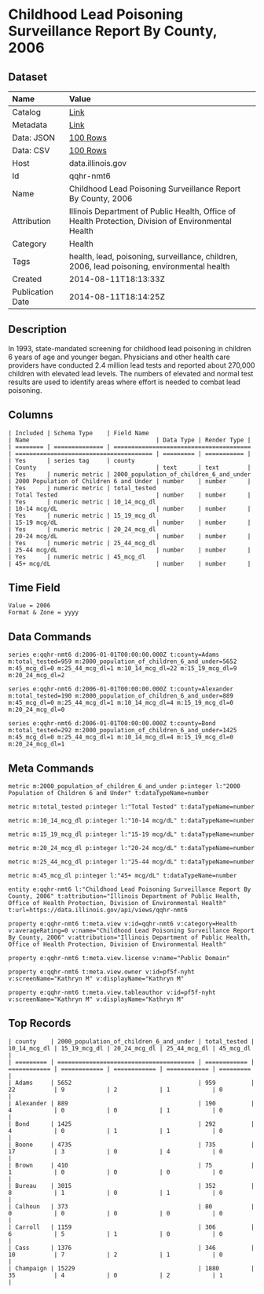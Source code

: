 # Childhood Lead Poisoning Surveillance Report By County, 2006

## Dataset

| Name | Value |
| :--- | :---- |
| Catalog | [Link](https://catalog.data.gov/dataset/childhood-lead-poisoning-surveillance-report-by-county-2006-e2aca) |
| Metadata | [Link](https://data.illinois.gov/api/views/qqhr-nmt6) |
| Data: JSON | [100 Rows](https://data.illinois.gov/api/views/qqhr-nmt6/rows.json?max_rows=100) |
| Data: CSV | [100 Rows](https://data.illinois.gov/api/views/qqhr-nmt6/rows.csv?max_rows=100) |
| Host | data.illinois.gov |
| Id | qqhr-nmt6 |
| Name | Childhood Lead Poisoning Surveillance Report By County, 2006 |
| Attribution | Illinois Department of Public Health, Office of Health Protection, Division of Environmental Health |
| Category | Health |
| Tags | health, lead, poisoning, surveillance, children, 2006, lead poisoning, environmental health |
| Created | 2014-08-11T18:13:33Z |
| Publication Date | 2014-08-11T18:14:25Z |

## Description

In 1993, state-mandated screening for childhood lead poisoning in children 6 years of age and younger began. Physicians and other health care providers have conducted 2.4 million lead tests and reported about 270,000 children with elevated lead levels. The numbers of elevated and normal test results are used to identify areas where effort is needed to combat lead poisoning.

## Columns

```ls
| Included | Schema Type    | Field Name                              | Name                                    | Data Type | Render Type |
| ======== | ============== | ======================================= | ======================================= | ========= | =========== |
| Yes      | series tag     | county                                  | County                                  | text      | text        |
| Yes      | numeric metric | 2000_population_of_children_6_and_under | 2000 Population of Children 6 and Under | number    | number      |
| Yes      | numeric metric | total_tested                            | Total Tested                            | number    | number      |
| Yes      | numeric metric | 10_14_mcg_dl                            | 10-14 mcg/dL                            | number    | number      |
| Yes      | numeric metric | 15_19_mcg_dl                            | 15-19 mcg/dL                            | number    | number      |
| Yes      | numeric metric | 20_24_mcg_dl                            | 20-24 mcg/dL                            | number    | number      |
| Yes      | numeric metric | 25_44_mcg_dl                            | 25-44 mcg/dL                            | number    | number      |
| Yes      | numeric metric | 45_mcg_dl                               | 45+ mcg/dL                              | number    | number      |
```

## Time Field

```ls
Value = 2006
Format & Zone = yyyy
```

## Data Commands

```ls
series e:qqhr-nmt6 d:2006-01-01T00:00:00.000Z t:county=Adams m:total_tested=959 m:2000_population_of_children_6_and_under=5652 m:45_mcg_dl=0 m:25_44_mcg_dl=1 m:10_14_mcg_dl=22 m:15_19_mcg_dl=9 m:20_24_mcg_dl=2

series e:qqhr-nmt6 d:2006-01-01T00:00:00.000Z t:county=Alexander m:total_tested=190 m:2000_population_of_children_6_and_under=889 m:45_mcg_dl=0 m:25_44_mcg_dl=1 m:10_14_mcg_dl=4 m:15_19_mcg_dl=0 m:20_24_mcg_dl=0

series e:qqhr-nmt6 d:2006-01-01T00:00:00.000Z t:county=Bond m:total_tested=292 m:2000_population_of_children_6_and_under=1425 m:45_mcg_dl=0 m:25_44_mcg_dl=1 m:10_14_mcg_dl=4 m:15_19_mcg_dl=0 m:20_24_mcg_dl=1
```

## Meta Commands

```ls
metric m:2000_population_of_children_6_and_under p:integer l:"2000 Population of Children 6 and Under" t:dataTypeName=number

metric m:total_tested p:integer l:"Total Tested" t:dataTypeName=number

metric m:10_14_mcg_dl p:integer l:"10-14 mcg/dL" t:dataTypeName=number

metric m:15_19_mcg_dl p:integer l:"15-19 mcg/dL" t:dataTypeName=number

metric m:20_24_mcg_dl p:integer l:"20-24 mcg/dL" t:dataTypeName=number

metric m:25_44_mcg_dl p:integer l:"25-44 mcg/dL" t:dataTypeName=number

metric m:45_mcg_dl p:integer l:"45+ mcg/dL" t:dataTypeName=number

entity e:qqhr-nmt6 l:"Childhood Lead Poisoning Surveillance Report By County, 2006" t:attribution="Illinois Department of Public Health, Office of Health Protection, Division of Environmental Health" t:url=https://data.illinois.gov/api/views/qqhr-nmt6

property e:qqhr-nmt6 t:meta.view v:id=qqhr-nmt6 v:category=Health v:averageRating=0 v:name="Childhood Lead Poisoning Surveillance Report By County, 2006" v:attribution="Illinois Department of Public Health, Office of Health Protection, Division of Environmental Health"

property e:qqhr-nmt6 t:meta.view.license v:name="Public Domain"

property e:qqhr-nmt6 t:meta.view.owner v:id=pf5f-nyht v:screenName="Kathryn M" v:displayName="Kathryn M"

property e:qqhr-nmt6 t:meta.view.tableauthor v:id=pf5f-nyht v:screenName="Kathryn M" v:displayName="Kathryn M"
```

## Top Records

```ls
| county    | 2000_population_of_children_6_and_under | total_tested | 10_14_mcg_dl | 15_19_mcg_dl | 20_24_mcg_dl | 25_44_mcg_dl | 45_mcg_dl | 
| ========= | ======================================= | ============ | ============ | ============ | ============ | ============ | ========= | 
| Adams     | 5652                                    | 959          | 22           | 9            | 2            | 1            | 0         | 
| Alexander | 889                                     | 190          | 4            | 0            | 0            | 1            | 0         | 
| Bond      | 1425                                    | 292          | 4            | 0            | 1            | 1            | 0         | 
| Boone     | 4735                                    | 735          | 17           | 3            | 0            | 4            | 0         | 
| Brown     | 410                                     | 75           | 1            | 0            | 0            | 0            | 0         | 
| Bureau    | 3015                                    | 352          | 8            | 1            | 0            | 1            | 0         | 
| Calhoun   | 373                                     | 80           | 0            | 0            | 0            | 0            | 0         | 
| Carroll   | 1159                                    | 306          | 6            | 5            | 1            | 0            | 0         | 
| Cass      | 1376                                    | 346          | 10           | 7            | 2            | 1            | 0         | 
| Champaign | 15229                                   | 1880         | 35           | 4            | 0            | 2            | 1         | 
```